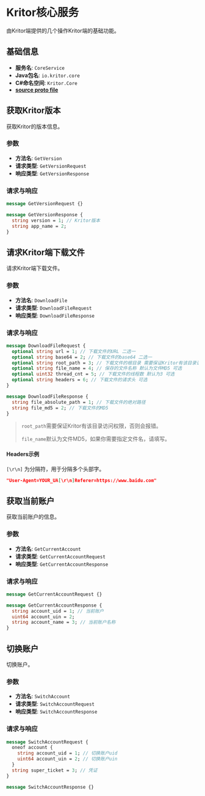 <!-- This Source Code Form is subject to the terms of the Mozilla Public
   - License, v. 2.0. If a copy of the MPL was not distributed with this
   - file, You can obtain one at https://mozilla.org/MPL/2.0/. -->

# Kritor核心服务

由Kritor端提供的几个操作Kritor端的基础功能。

## 基础信息

- **服务名**: `CoreService`
- **Java包名**: `io.kritor.core`
- **C#命名空间**: `Kritor.Core`
- **[source proto file](/protos/src/main/proto/kritor/core/core.proto)**

## 获取Kritor版本

获取Kritor的版本信息。

### 参数

- **方法名**: `GetVersion`
- **请求类型**: `GetVersionRequest`
- **响应类型**: `GetVersionResponse`

### 请求与响应

```protobuf
message GetVersionRequest {}

message GetVersionResponse {
  string version = 1; // Kritor版本
  string app_name = 2;
}
```

## 请求Kritor端下载文件

请求Kritor端下载文件。

### 参数

- **方法名**: `DownloadFile`
- **请求类型**: `DownloadFileRequest`
- **响应类型**: `DownloadFileResponse`

### 请求与响应

```protobuf
message DownloadFileRequest {
  optional string url = 1; // 下载文件的URL 二选一
  optional string base64 = 2; // 下载文件的base64 二选一
  optional string root_path = 3; // 下载文件的根目录 需要保证Kritor有该目录访问权限 可选
  optional string file_name = 4; // 保存的文件名称 默认为文件MD5 可选
  optional uint32 thread_cnt = 5; // 下载文件的线程数 默认为3 可选
  optional string headers = 6; // 下载文件的请求头 可选
}

message DownloadFileResponse {
  string file_absolute_path = 1; // 下载文件的绝对路径
  string file_md5 = 2; // 下载文件的MD5
}
```

> `root_path`需要保证Kritor有该目录访问权限，否则会报错。
> 
> `file_name`默认为文件MD5，如果你需要指定文件名，请填写。

#### Headers示例

`[\r\n]` 为分隔符，用于分隔多个头部字。

```json
"User-Agent=YOUR_UA[\r\n]Referer=https://www.baidu.com"
```

## 获取当前账户

获取当前账户的信息。

### 参数

- **方法名**: `GetCurrentAccount`
- **请求类型**: `GetCurrentAccountRequest`
- **响应类型**: `GetCurrentAccountResponse`

### 请求与响应

```protobuf
message GetCurrentAccountRequest {}

message GetCurrentAccountResponse {
  string account_uid = 1; // 当前账户
  uint64 account_uin = 2;
  string account_name = 3; // 当前账户名称
}
```

## 切换账户

切换账户。

### 参数

- **方法名**: `SwitchAccount`
- **请求类型**: `SwitchAccountRequest`
- **响应类型**: `SwitchAccountResponse`

### 请求与响应

```protobuf
message SwitchAccountRequest {
  oneof account {
    string account_uid = 1; // 切换账户uid
    uint64 account_uin = 2; // 切换账户uin
  }
  string super_ticket = 3; // 凭证
}

message SwitchAccountResponse {}
```
